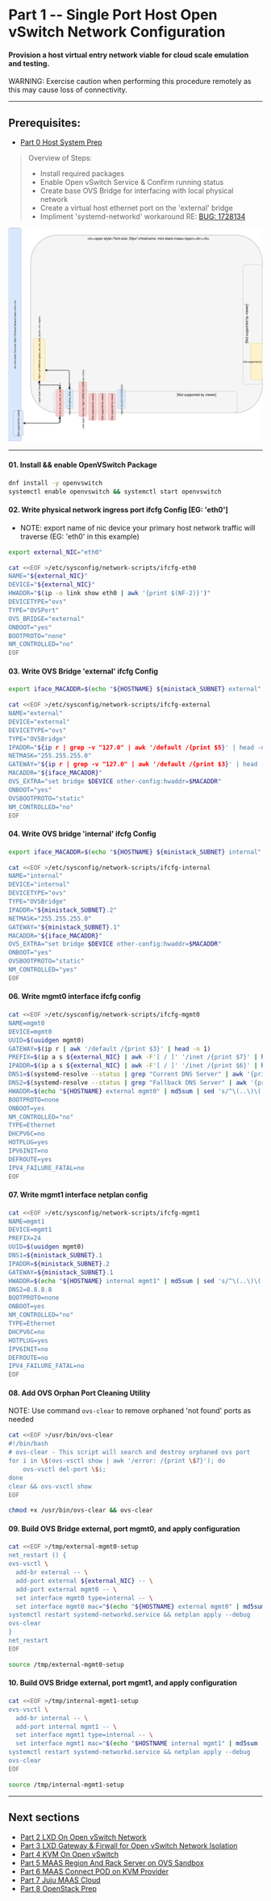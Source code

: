 # Part 1 -- Single Port Host Open vSwitch Network Configuration
#### Provision a host virtual entry network viable for cloud scale emulation and testing.
WARNING: Exercise caution when performing this procedure remotely as this may cause loss of connectivity.    

-------
## Prerequisites:
- [Part 0 Host System Prep]

>
> Overview of Steps:
> - Install required packages
> - Enable Open vSwitch Service & Confirm running status
> - Create base OVS Bridge for interfacing with local physical network
> - Create a virtual host ethernet port on the 'external' bridge
> - Impliment 'systemd-networkd' workaround RE: [BUG: 1728134]

![CCIO_Hypervisor-mini_Stack_Diagram](web/drawio/single-port-ovs-host.svg)

-------
#### 01. Install && enable OpenVSwitch Package
```sh
dnf install -y openvswitch
systemctl enable openvswitch && systemctl start openvswitch
```
#### 02. Write physical network ingress port ifcfg Config [EG: 'eth0']
  - NOTE: export name of nic device your primary host network traffic will traverse (EG: 'eth0' in this example)
```sh
export external_NIC="eth0"
```
```sh
cat <<EOF >/etc/sysconfig/network-scripts/ifcfg-eth0
NAME="${external_NIC}"
DEVICE="${external_NIC}"
HWADDR="$(ip -o link show eth0 | awk '{print $(NF-2)}')"
DEVICETYPE="ovs"
TYPE="OVSPort"
OVS_BRIDGE="external"
ONBOOT="yes"
BOOTPROTO="none"
NM_CONTROLLED="no"
EOF
```
#### 03. Write OVS  Bridge 'external' ifcfg Config
```sh
export iface_MACADDR=$(echo "${HOSTNAME} ${ministack_SUBNET} external" | md5sum | sed 's/^\(..\)\(..\)\(..\)\(..\)\(..\).*$/02\:\1\:\2\:\3\:\4\:\5/')
```
```sh
cat <<EOF >/etc/sysconfig/network-scripts/ifcfg-external
NAME="external"
DEVICE="external"
DEVICETYPE="ovs"
TYPE="OVSBridge"
IPADDR="${ip r | grep -v "127.0" | awk '/default /{print $5}' | head -n 1}"
NETMASK="255.255.255.0"
GATEWAY="${ip r | grep -v "127.0" | awk '/default /{print $3}' | head -n 1}"
MACADDR="${iface_MACADDR}"
OVS_EXTRA="set bridge $DEVICE other-config:hwaddr=$MACADDR"
ONBOOT="yes"
OVSBOOTPROTO="static"
NM_CONTROLLED="no"
EOF

```
#### 04. Write OVS bridge 'internal' ifcfg Config
```sh
export iface_MACADDR=$(echo "${HOSTNAME} ${ministack_SUBNET} internal" | md5sum | sed 's/^\(..\)\(..\)\(..\)\(..\)\(..\).*$/02\:\1\:\2\:\3\:\4\:\5/')
```
````sh
cat <<EOF >/etc/sysconfig/network-scripts/ifcfg-internal
NAME="internal"
DEVICE="internal"
DEVICETYPE="ovs"
TYPE="OVSBridge"
IPADDR="${ministack_SUBNET}.2"
NETMASK="255.255.255.0"
GATEWAY="${ministack_SUBNET}.1"
MACADDR="${iface_MACADDR}"
OVS_EXTRA="set bridge $DEVICE other-config:hwaddr=$MACADDR"
ONBOOT="yes"
OVSBOOTPROTO="static"
NM_CONTROLLED="yes"
EOF
````
#### 06. Write mgmt0 interface ifcfg config
````sh
cat <<EOF >/etc/sysconfig/network-scripts/ifcfg-mgmt0
NAME=mgmt0
DEVICE=mgmt0
UUID=$(uuidgen mgmt0)
GATEWAY=$(ip r | awk '/default /{print $3}' | head -n 1)
PREFIX=$(ip a s ${external_NIC} | awk -F'[ / ]' '/inet /{print $7}' | head -n 1)
IPADDR=$(ip a s ${external_NIC} | awk -F'[ / ]' '/inet /{print $6}' | head -n 1)
DNS1=$(systemd-resolve --status | grep "Current DNS Server" | awk '{print $4}' | head -n 1)
DNS2=$(systemd-resolve --status | grep "Fallback DNS Server" | awk '{print $4}' | head -n 1)
HWADDR=$(echo "${HOSTNAME} external mgmt0" | md5sum | sed 's/^\(..\)\(..\)\(..\)\(..\)\(..\).*$/02\:\1\:\2\:\3\:\4\:\5/')
BOOTPROTO=none
ONBOOT=yes
NM_CONTROLLED="no"
TYPE=Ethernet
DHCPV6C=no
HOTPLUG=yes
IPV6INIT=no
DEFROUTE=yes
IPV4_FAILURE_FATAL=no
EOF
````
#### 07. Write mgmt1 interface netplan config
````sh
cat <<EOF >/etc/sysconfig/network-scripts/ifcfg-mgmt1
NAME=mgmt1
DEVICE=mgmt1
PREFIX=24
UUID=$(uuidgen mgmt0)
DNS1=${ministack_SUBNET}.1
IPADDR=${ministack_SUBNET}.2
GATEWAY=${ministack_SUBNET}.1
HWADDR=$(echo "${HOSTNAME} internal mgmt1" | md5sum | sed 's/^\(..\)\(..\)\(..\)\(..\)\(..\).*$/02\:\1\:\2\:\3\:\4\:\5/')
DNS2=8.8.8.8
BOOTPROTO=none
ONBOOT=yes
NM_CONTROLLED="no"
TYPE=Ethernet
DHCPV6C=no
HOTPLUG=yes
IPV6INIT=no
DEFROUTE=no
IPV4_FAILURE_FATAL=no
EOF
````
#### 08. Add OVS Orphan Port Cleaning Utility
NOTE: Use command `ovs-clear` to remove orphaned 'not found' ports as needed
````sh
cat <<EOF >/usr/bin/ovs-clear
#!/bin/bash
# ovs-clear - This script will search and destroy orphaned ovs port
for i in \$(ovs-vsctl show | awk '/error: /{print \$7}'); do
    ovs-vsctl del-port \$i;
done
clear && ovs-vsctl show
EOF
````
````sh
chmod +x /usr/bin/ovs-clear && ovs-clear
````
#### 09. Build OVS Bridge external, port mgmt0, and apply configuration
````sh
cat <<EOF >/tmp/external-mgmt0-setup
net_restart () {
ovs-vsctl \
  add-br external -- \
  add-port external ${external_NIC} -- \
  add-port external mgmt0 -- \
  set interface mgmt0 type=internal -- \
  set interface mgmt0 mac="$(echo "${HOSTNAME} external mgmt0" | md5sum | sed 's/^\(..\)\(..\)\(..\)\(..\)\(..\).*$/02\\:\1\\:\2\\:\3\\:\4\\:\5/')"
systemctl restart systemd-networkd.service && netplan apply --debug
ovs-clear
}
net_restart
EOF

````
````sh
source /tmp/external-mgmt0-setup
````
#### 10. Build OVS Bridge external, port mgmt1, and apply configuration
````sh
cat <<EOF >/tmp/internal-mgmt1-setup
ovs-vsctl \
  add-br internal -- \
  add-port internal mgmt1 -- \
  set interface mgmt1 type=internal -- \
  set interface mgmt1 mac="$(echo "$HOSTNAME internal mgmt1" | md5sum | sed 's/^\(..\)\(..\)\(..\)\(..\)\(..\).*$/02\\:\1\\:\2\\:\3\\:\4\\:\5/')"
systemctl restart systemd-networkd.service && netplan apply --debug
ovs-clear
EOF

````
````sh
source /tmp/internal-mgmt1-setup
````

-------
## Next sections
- [Part 2 LXD On Open vSwitch Network]
- [Part 3 LXD Gateway & Firwall for Open vSwitch Network Isolation]
- [Part 4 KVM On Open vSwitch]
- [Part 5 MAAS Region And Rack Server on OVS Sandbox]
- [Part 6 MAAS Connect POD on KVM Provider]
- [Part 7 Juju MAAS Cloud]
- [Part 8 OpenStack Prep]

<!-- Markdown link & img dfn's -->
[BUG: 1728134]: https://bugs.launchpad.net/netplan/+bug/1728134
[Part 0 Host System Prep]: ../0_Host_System_Prep
[Part 1 Single Port Host OVS Network]: ../1_Single_Port_Host-Open_vSwitch_Network_Configuration
[Part 2 LXD On Open vSwitch Network]: ../2_LXD-On-OVS
[Part 3 LXD Gateway & Firwall for Open vSwitch Network Isolation]: ../3_LXD_Network_Gateway
[Part 4 KVM On Open vSwitch]: ../4_KVM_On_Open_vSwitch
[Part 5 MAAS Region And Rack Server on OVS Sandbox]: ../5_MAAS-Rack_And_Region_Ctl-On-Open_vSwitch
[Part 6 MAAS Connect POD on KVM Provider]: ../6_MAAS-Connect_POD_KVM-Provider
[Part 7 Juju MAAS Cloud]: ../7_Juju_MAAS_Cloud
[Part 8 OpenStack Prep]: ../8_OpenStack_Deploy
